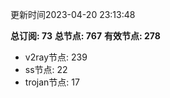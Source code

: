 更新时间2023-04-20 23:13:48

**总订阅: 73**
**总节点: 767**
**有效节点: 278**
- v2ray节点: 239
- ss节点: 22
- trojan节点: 17
